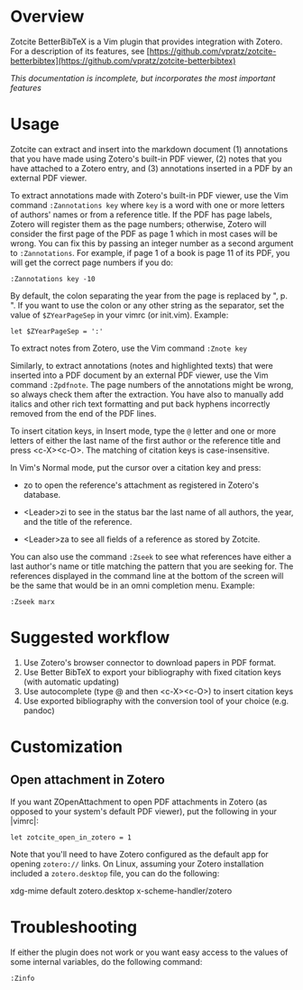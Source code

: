 # Overview

Zotcite BetterBibTeX is a Vim plugin that provides integration with Zotero. For a description of its features, see [https://github.com/vpratz/zotcite-betterbibtex](https://github.com/vpratz/zotcite-betterbibtex)

_This documentation is incomplete, but incorporates the most important features_

# Usage
Zotcite can extract and insert into the markdown document (1) annotations that
you have made using Zotero's built-in PDF viewer, (2) notes that you have
attached to a Zotero entry, and (3) annotations inserted in a PDF by an
external PDF viewer.

To extract annotations made with Zotero's built-in PDF viewer, use the Vim
command `:Zannotations key` where `key` is a word with one or more letters of
authors' names or from a reference title. If the PDF has page labels, Zotero
will register them as the page numbers; otherwise, Zotero will consider the
first page of the PDF as page 1 which in most cases will be wrong. You can fix
this by passing an integer number as a second argument to `:Zannotations`. For
example, if page 1 of a book is page 11 of its PDF, you will get the correct
page numbers if you do:

    :Zannotations key -10

By default, the colon separating the year from the page is replaced by ", p.
". If you want to use the colon or any other string as the separator, set the
value of `$ZYearPageSep` in your vimrc (or init.vim). Example:

    let $ZYearPageSep = ':'

To extract notes from Zotero, use the Vim command `:Znote key`

Similarly, to extract annotations (notes and highlighted texts) that were
inserted into a PDF document by an external PDF viewer, use the Vim command
`:Zpdfnote`. The page numbers of the annotations might be wrong, so always
check them after the extraction. You have also to manually add italics and
other rich text formatting and put back hyphens incorrectly removed from the
end of the PDF lines.

To insert citation keys, in Insert mode, type the `@` letter and one or more
letters of either the last name of the first author or the reference title and
press \<c-X\>\<c-O\>. The matching of citation keys is case-insensitive.

In Vim's Normal mode, put the cursor over a citation key and press:

  - <Leader>zo to open the reference's attachment as registered in Zotero's
    database.

  - \<Leader\>zi to see in the status bar the last name of all authors, the
    year, and the title of the reference.

  - \<Leader\>za to see all fields of a reference as stored by Zotcite.

You can also use the command `:Zseek` to see what references have either a
last author's name or title matching the pattern that you are seeking for. The
references displayed in the command line at the bottom of the screen will be
the same that would be in an omni completion menu. Example:

    :Zseek marx

# Suggested workflow

1. Use Zotero's browser connector to download papers in PDF format.
2. Use Better BibTeX to export your bibliography with fixed citation keys (with automatic updating)
3. Use autocomplete (type @ and then \<c-X\>\<c-O\>) to insert citation keys
4. Use exported bibliography with the conversion tool of your choice (e.g. pandoc)

# Customization

## Open attachment in Zotero

If you want <Plug>ZOpenAttachment to open PDF attachments in Zotero (as
opposed to your system's default PDF viewer), put the following in your
|vimrc|:

    let zotcite_open_in_zotero = 1

Note that you'll need to have Zotero configured as the default app for
opening `zotero://` links. On Linux, assuming your Zotero installation
included a `zotero.desktop` file, you can do the following:

 xdg-mime default zotero.desktop x-scheme-handler/zotero


# Troubleshooting
If either the plugin does not work or you want easy access to the values of
some internal variables, do the following command:

    :Zinfo
